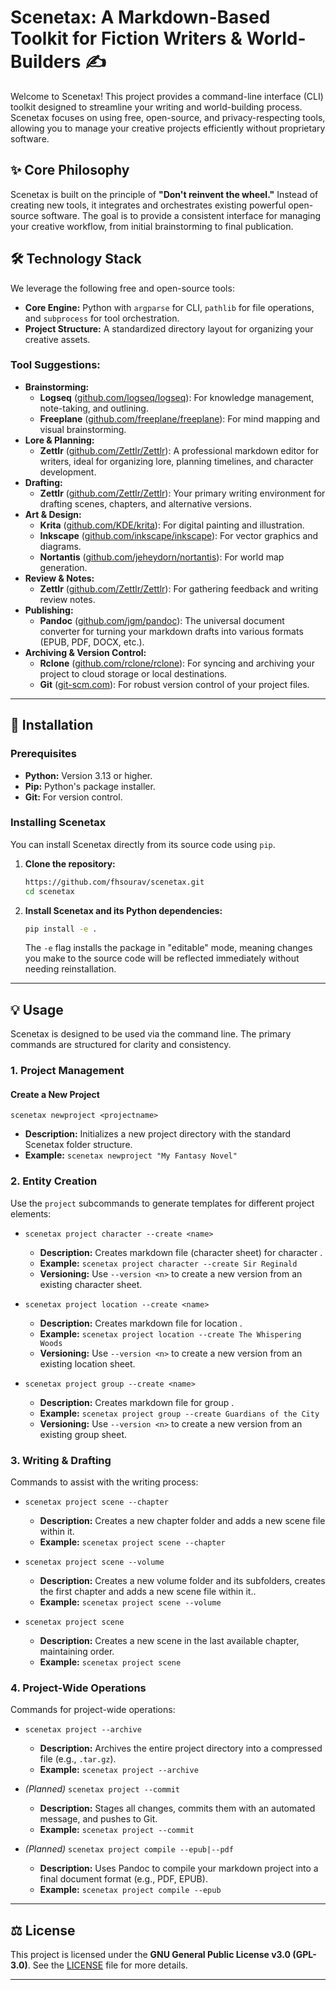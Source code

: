 # Scenetax: A Markdown-Based Toolkit for Fiction Writers & World-Builders ✍️

Welcome to Scenetax\! This project provides a command-line interface (CLI) toolkit designed to streamline your writing and world-building process. Scenetax focuses on using free, open-source, and privacy-respecting tools, allowing you to manage your creative projects efficiently without proprietary software.

## ✨ Core Philosophy

Scenetax is built on the principle of **"Don't reinvent the wheel."** Instead of creating new tools, it integrates and orchestrates existing powerful open-source software. The goal is to provide a consistent interface for managing your creative workflow, from initial brainstorming to final publication.

## 🛠️ Technology Stack

We leverage the following free and open-source tools:

  * **Core Engine:** Python with `argparse` for CLI, `pathlib` for file operations, and `subprocess` for tool orchestration.
  * **Project Structure:** A standardized directory layout for organizing your creative assets.

### Tool Suggestions:

  * **Brainstorming:**
      * **Logseq** ([github.com/logseq/logseq](https://github.com/logseq/logseq)): For knowledge management, note-taking, and outlining.
      * **Freeplane** ([github.com/freeplane/freeplane](https://github.com/freeplane/freeplane)): For mind mapping and visual brainstorming.
  * **Lore & Planning:**
      * **Zettlr** ([github.com/Zettlr/Zettlr](https://github.com/Zettlr/Zettlr)): A professional markdown editor for writers, ideal for organizing lore, planning timelines, and character development.
  * **Drafting:**
      * **Zettlr** ([github.com/Zettlr/Zettlr](https://github.com/Zettlr/Zettlr)): Your primary writing environment for drafting scenes, chapters, and alternative versions.
  * **Art & Design:**
      * **Krita** ([github.com/KDE/krita](https://github.com/KDE/krita)): For digital painting and illustration.
      * **Inkscape** ([github.com/inkscape/inkscape](https://github.com/inkscape/inkscape)): For vector graphics and diagrams.
      * **Nortantis** ([github.com/jeheydorn/nortantis](https://github.com/jeheydorn/nortantis)): For world map generation.
  * **Review & Notes:**
      * **Zettlr** ([github.com/Zettlr/Zettlr](https://github.com/Zettlr/Zettlr)): For gathering feedback and writing review notes.
  * **Publishing:**
      * **Pandoc** ([github.com/jgm/pandoc](https://github.com/jgm/pandoc)): The universal document converter for turning your markdown drafts into various formats (EPUB, PDF, DOCX, etc.).
  * **Archiving & Version Control:**
      * **Rclone** ([github.com/rclone/rclone](https://github.com/rclone/rclone)): For syncing and archiving your project to cloud storage or local destinations.
      * **Git** ([git-scm.com](https://git-scm.com/)): For robust version control of your project files.

-----

## 🚀 Installation

### Prerequisites

  * **Python:** Version 3.13 or higher.
  * **Pip:** Python's package installer.
  * **Git:** For version control.

### Installing Scenetax

You can install Scenetax directly from its source code using `pip`.

1.  **Clone the repository:**

    ```bash
    https://github.com/fhsourav/scenetax.git
    cd scenetax
    ```

2.  **Install Scenetax and its Python dependencies:**

    ```bash
    pip install -e .
    ```

    The `-e` flag installs the package in "editable" mode, meaning changes you make to the source code will be reflected immediately without needing reinstallation.

-----

## 💡 Usage

Scenetax is designed to be used via the command line. The primary commands are structured for clarity and consistency.


### 1. Project Management

#### Create a New Project

`scenetax newproject <projectname>`

  * **Description:** Initializes a new project directory with the standard Scenetax folder structure.
  * **Example:** `scenetax newproject "My Fantasy Novel"`

### 2. Entity Creation

Use the `project` subcommands to generate templates for different project elements:

  * `scenetax project character --create <name>`
      * **Description:** Creates markdown file (character sheet) for character <name>.
      * **Example:** `scenetax project character --create Sir Reginald`
      * **Versioning:** Use `--version <n>` to create a new version from an existing character sheet.

  * `scenetax project location --create <name>`
      * **Description:** Creates markdown file for location <name>.
      * **Example:** `scenetax project location --create The Whispering Woods`
      * **Versioning:** Use `--version <n>` to create a new version from an existing location sheet.

  * `scenetax project group --create <name>`
      * **Description:** Creates markdown file for group <name>.
      * **Example:** `scenetax project group --create Guardians of the City`
      * **Versioning:** Use `--version <n>` to create a new version from an existing group sheet.

### 3. Writing & Drafting

Commands to assist with the writing process:

  * `scenetax project scene --chapter`
      * **Description:** Creates a new chapter folder and adds a new scene file within it.
      * **Example:** `scenetax project scene --chapter`

  * `scenetax project scene --volume`
      * **Description:** Creates a new volume folder and its subfolders, creates the first chapter and adds a new scene file within it..
      * **Example:** `scenetax project scene --volume`

  * `scenetax project scene`
      * **Description:** Creates a new scene in the last available chapter, maintaining order.
      * **Example:** `scenetax project scene`

### 4. Project-Wide Operations

Commands for project-wide operations:

  * `scenetax project --archive`
      * **Description:** Archives the entire project directory into a compressed file (e.g., `.tar.gz`).
      * **Example:** `scenetax project --archive`

  * *(Planned)* `scenetax project --commit`
      * **Description:** Stages all changes, commits them with an automated message, and pushes to Git.
      * **Example:** `scenetax project --commit`

  * *(Planned)* `scenetax project compile --epub|--pdf`
      * **Description:** Uses Pandoc to compile your markdown project into a final document format (e.g., PDF, EPUB).
      * **Example:** `scenetax project compile --epub`

-----

## ⚖️ License

This project is licensed under the **GNU General Public License v3.0 (GPL-3.0)**. See the [LICENSE]() file for more details.

-----
